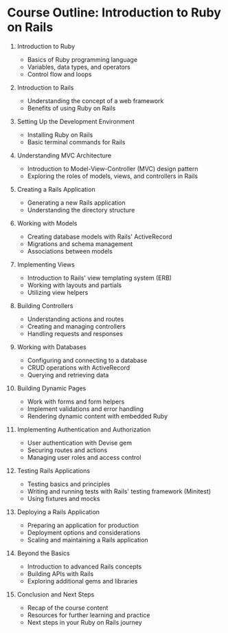 # Course Outline: Introduction to Ruby on Rails

1. Introduction to Ruby
    - Basics of Ruby programming language
    - Variables, data types, and operators
    - Control flow and loops

2. Introduction to Rails
    - Understanding the concept of a web framework
    - Benefits of using Ruby on Rails

3. Setting Up the Development Environment
    - Installing Ruby on Rails
    - Basic terminal commands for Rails

4. Understanding MVC Architecture
    - Introduction to Model-View-Controller (MVC) design pattern
    - Exploring the roles of models, views, and controllers in Rails

5. Creating a Rails Application
    - Generating a new Rails application
    - Understanding the directory structure

6. Working with Models
    - Creating database models with Rails' ActiveRecord
    - Migrations and schema management
    - Associations between models

7. Implementing Views
    - Introduction to Rails' view templating system (ERB)
    - Working with layouts and partials
    - Utilizing view helpers

8. Building Controllers
    - Understanding actions and routes
    - Creating and managing controllers
    - Handling requests and responses

9. Working with Databases
    - Configuring and connecting to a database
    - CRUD operations with ActiveRecord
    - Querying and retrieving data

10. Building Dynamic Pages
    - Work with forms and form helpers
    - Implement validations and error handling
    - Rendering dynamic content with embedded Ruby

11. Implementing Authentication and Authorization
    - User authentication with Devise gem
    - Securing routes and actions
    - Managing user roles and access control

12. Testing Rails Applications
    - Testing basics and principles
    - Writing and running tests with Rails' testing framework (Minitest)
    - Using fixtures and mocks

13. Deploying a Rails Application
    - Preparing an application for production
    - Deployment options and considerations
    - Scaling and maintaining a Rails application

14. Beyond the Basics
    - Introduction to advanced Rails concepts
    - Building APIs with Rails
    - Exploring additional gems and libraries

15. Conclusion and Next Steps
    - Recap of the course content
    - Resources for further learning and practice
    - Next steps in your Ruby on Rails journey